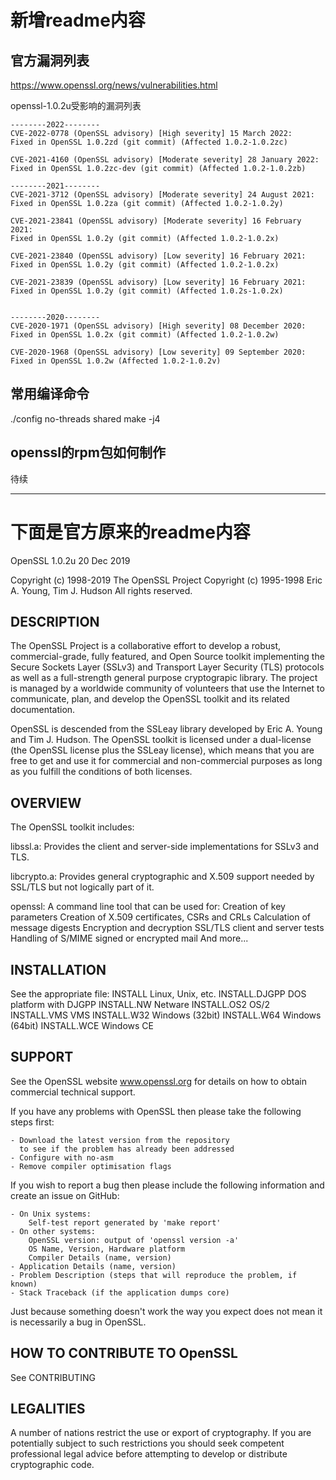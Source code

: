 # 新增readme内容
## 官方漏洞列表
https://www.openssl.org/news/vulnerabilities.html

openssl-1.0.2u受影响的漏洞列表
```
--------2022--------
CVE-2022-0778 (OpenSSL advisory) [High severity] 15 March 2022: 
Fixed in OpenSSL 1.0.2zd (git commit) (Affected 1.0.2-1.0.2zc)

CVE-2021-4160 (OpenSSL advisory) [Moderate severity] 28 January 2022: 
Fixed in OpenSSL 1.0.2zc-dev (git commit) (Affected 1.0.2-1.0.2zb)

--------2021--------
CVE-2021-3712 (OpenSSL advisory) [Moderate severity] 24 August 2021: 
Fixed in OpenSSL 1.0.2za (git commit) (Affected 1.0.2-1.0.2y)

CVE-2021-23841 (OpenSSL advisory) [Moderate severity] 16 February 2021: 
Fixed in OpenSSL 1.0.2y (git commit) (Affected 1.0.2-1.0.2x)

CVE-2021-23840 (OpenSSL advisory) [Low severity] 16 February 2021: 
Fixed in OpenSSL 1.0.2y (git commit) (Affected 1.0.2-1.0.2x)

CVE-2021-23839 (OpenSSL advisory) [Low severity] 16 February 2021: 
Fixed in OpenSSL 1.0.2y (git commit) (Affected 1.0.2s-1.0.2x)


--------2020--------
CVE-2020-1971 (OpenSSL advisory) [High severity] 08 December 2020:
Fixed in OpenSSL 1.0.2x (git commit) (Affected 1.0.2-1.0.2w)

CVE-2020-1968 (OpenSSL advisory) [Low severity] 09 September 2020:
Fixed in OpenSSL 1.0.2w (Affected 1.0.2-1.0.2v)
```


## 常用编译命令
./config no-threads shared
make -j4

## openssl的rpm包如何制作
待续
 

---------------------------------------------------------------------------------------------------------- 
 # 下面是官方原来的readme内容
 OpenSSL 1.0.2u 20 Dec 2019

 Copyright (c) 1998-2019 The OpenSSL Project
 Copyright (c) 1995-1998 Eric A. Young, Tim J. Hudson
 All rights reserved.

 DESCRIPTION
 -----------

 The OpenSSL Project is a collaborative effort to develop a robust,
 commercial-grade, fully featured, and Open Source toolkit implementing the
 Secure Sockets Layer (SSLv3) and Transport Layer Security (TLS) protocols as
 well as a full-strength general purpose cryptograpic library. The project is
 managed by a worldwide community of volunteers that use the Internet to
 communicate, plan, and develop the OpenSSL toolkit and its related
 documentation.

 OpenSSL is descended from the SSLeay library developed by Eric A. Young
 and Tim J. Hudson.  The OpenSSL toolkit is licensed under a dual-license (the
 OpenSSL license plus the SSLeay license), which means that you are free to
 get and use it for commercial and non-commercial purposes as long as you
 fulfill the conditions of both licenses.

 OVERVIEW
 --------

 The OpenSSL toolkit includes:

 libssl.a:
     Provides the client and server-side implementations for SSLv3 and TLS.

 libcrypto.a:
     Provides general cryptographic and X.509 support needed by SSL/TLS but
     not logically part of it.

 openssl:
     A command line tool that can be used for:
        Creation of key parameters
        Creation of X.509 certificates, CSRs and CRLs
        Calculation of message digests
        Encryption and decryption
        SSL/TLS client and server tests
        Handling of S/MIME signed or encrypted mail
        And more...

 INSTALLATION
 ------------

 See the appropriate file:
        INSTALL         Linux, Unix, etc.
        INSTALL.DJGPP   DOS platform with DJGPP
        INSTALL.NW      Netware
        INSTALL.OS2     OS/2
        INSTALL.VMS     VMS
        INSTALL.W32     Windows (32bit)
        INSTALL.W64     Windows (64bit)
        INSTALL.WCE     Windows CE

 SUPPORT
 -------

 See the OpenSSL website www.openssl.org for details on how to obtain
 commercial technical support.

 If you have any problems with OpenSSL then please take the following steps
 first:

    - Download the latest version from the repository
      to see if the problem has already been addressed
    - Configure with no-asm
    - Remove compiler optimisation flags

 If you wish to report a bug then please include the following information
 and create an issue on GitHub:

    - On Unix systems:
        Self-test report generated by 'make report'
    - On other systems:
        OpenSSL version: output of 'openssl version -a'
        OS Name, Version, Hardware platform
        Compiler Details (name, version)
    - Application Details (name, version)
    - Problem Description (steps that will reproduce the problem, if known)
    - Stack Traceback (if the application dumps core)

 Just because something doesn't work the way you expect does not mean it
 is necessarily a bug in OpenSSL.

 HOW TO CONTRIBUTE TO OpenSSL
 ----------------------------

 See CONTRIBUTING

 LEGALITIES
 ----------

 A number of nations restrict the use or export of cryptography. If you
 are potentially subject to such restrictions you should seek competent
 professional legal advice before attempting to develop or distribute
 cryptographic code.

